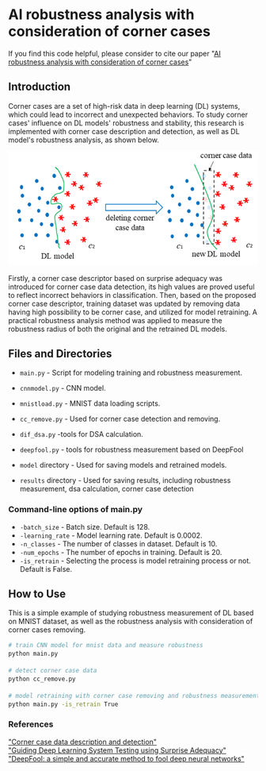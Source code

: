 # AI robustness analysis with consideration of corner cases

If you find this code helpful, please consider to cite our paper "[AI robustness analysis with consideration of corner cases](https://ieeexplore.ieee.org/abstract/document/9564324/)"

## Introduction
Corner cases are a set of high-risk data in deep learning (DL) systems, which could lead to incorrect and unexpected behaviors. 
To study corner cases' influence on DL models' robustness and stability, this research is implemented with corner case description and detection,
 as well as DL model's robustness analysis, as shown below. 

![DL robustness analysis](images/robustness_analysis_with_cc.PNG)

Firstly, a corner case descriptor based on surprise adequacy was introduced for corner case data detection, its high values are proved useful to reflect incorrect behaviors in classification. 
Then, based on the proposed corner case descriptor, training dataset was updated by removing data having high possibility to be corner case, and utilized for model retraining. A practical robustness analysis method was applied to measure the robustness radius of both the original and the retrained DL models. 

## Files and Directories

- `main.py` - Script for modeling training and robustness measurement.
- `cnnmodel.py` - CNN model.
- `mnistload.py` - MNIST data loading scripts.  
- `cc_remove.py` - Used for corner case detection and removing.
- `dif_dsa.py` -tools for DSA calculation.
- `deepfool.py` - tools for robustness measurement based on DeepFool

- `model` directory - Used for saving models and retrained models.
- `results` directory - Used for saving results, including robustness measurement, dsa calculation, corner case detection

### Command-line options of main.py

- `-batch_size` - Batch size. Default is 128.
- `-learning_rate` - Model learning rate. Default is 0.0002.
- `-n_classes` - The number of classes in dataset. Default is 10.
- `-num_epochs` - The number of epochs in training. Default is 20.
- `-is_retrain` - Selecting the process is model retraining process or not. Default is False.

## How to Use

This is a simple example of studying robustness measurement of DL based on MNIST dataset, as well as the robustness analysis with consideration of corner cases removing.

```bash
# train CNN model for mnist data and measure robustness
python main.py 

# detect corner case data
python cc_remove.py 

# model retraining with corner case removing and robustness measurement
python main.py -is_retrain True
```

### References
["Corner case data description and detection"](https://ieeexplore.ieee.org/abstract/document/9474385) \
["Guiding Deep Learning System Testing using Surprise Adequacy"](https://arxiv.org/abs/1808.08444)\
["DeepFool: a simple and accurate method to fool deep neural networks"](https://arxiv.org/abs/1511.04599)
